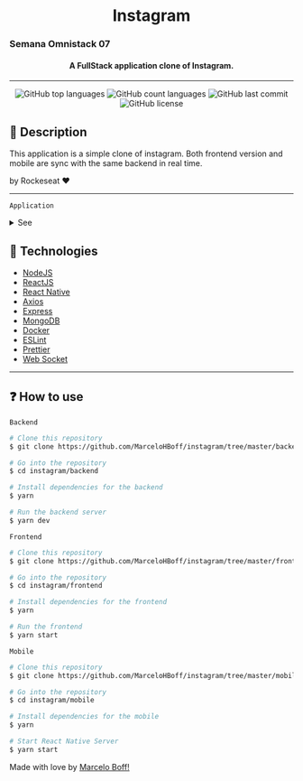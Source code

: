 <h1 align="center">Instagram</h1>

<h3>Semana Omnistack 07
  <h4 align="center">
    A FullStack application clone of Instagram.
  </h4>
</h3>

---

<p align="center">
  <img alt="GitHub top languages" src="https://img.shields.io/github/languages/top/MarceloHBoff/instagram.svg">

  <img alt="GitHub count languages" src="https://img.shields.io/github/languages/count/MarceloHBoff/instagram.svg">

  <img alt="GitHub last commit" src="https://img.shields.io/github/last-commit/MarceloHBoff/instagram.svg">

  <img alt="GitHub license" src="https://img.shields.io/github/license/MarceloHBoff/instagram.svg">
</p>

<h2>📔 Description</h2>

This application is a simple clone of instagram. Both frontend version and mobile are sync with the same backend in real time.

by Rockeseat ❤️

---

`Application`

<details>
  <summary>See</summary>

![Frontend](.github/assets/frontend.gif)

</details>

<h2>🚀 Technologies</h2>

- [NodeJS](https://nodejs.org)
- [ReactJS](https://reactjs.org/)
- [React Native](https://facebook.github.io/react-native/)
- [Axios](https://github.com/axios/axios)
- [Express](https://expressjs.com/pt-br/)
- [MongoDB](https://www.mongodb.com/)
- [Docker](https://www.docker.com/)
- [ESLint](https://eslint.org/)
- [Prettier](https://prettier.io/)
- [Web Socket](https://socket.io/)

---

<h2>❓ How to use</h2>

`Backend`

```bash
# Clone this repository
$ git clone https://github.com/MarceloHBoff/instagram/tree/master/backend

# Go into the repository
$ cd instagram/backend

# Install dependencies for the backend
$ yarn

# Run the backend server
$ yarn dev
```

`Frontend`

```bash
# Clone this repository
$ git clone https://github.com/MarceloHBoff/instagram/tree/master/frontend

# Go into the repository
$ cd instagram/frontend

# Install dependencies for the frontend
$ yarn

# Run the frontend
$ yarn start
```

`Mobile`

```bash
# Clone this repository
$ git clone https://github.com/MarceloHBoff/instagram/tree/master/mobile

# Go into the repository
$ cd instagram/mobile

# Install dependencies for the mobile
$ yarn

# Start React Native Server
$ yarn start

```

Made with love by [Marcelo Boff!](https://www.linkedin.com/in/marcelo-boff)

